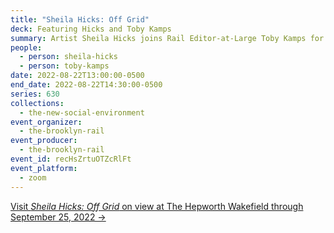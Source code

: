 ```yaml
---
title: "Sheila Hicks: Off Grid"
deck: Featuring Hicks and Toby Kamps
summary: Artist Sheila Hicks joins Rail Editor-at-Large Toby Kamps for a conversation.
people:
  - person: sheila-hicks
  - person: toby-kamps
date: 2022-08-22T13:00:00-0500
end_date: 2022-08-22T14:30:00-0500
series: 630
collections:
  - the-new-social-environment
event_organizer:
  - the-brooklyn-rail
event_producer:
  - the-brooklyn-rail
event_id: recHsZrtuOTZcRlFt
event_platform:
  - zoom
---
```

[Visit *Sheila Hicks: Off Grid* on view at The Hepworth Wakefield through September 25, 2022 →](https://hepworthwakefield.org/whats-on/sheila-hicks/)